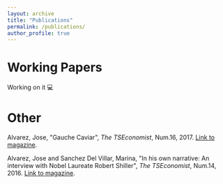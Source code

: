 ```yaml
---
layout: archive
title: "Publications"
permalink: /publications/
author_profile: true
---
```


Working Papers
===============

Working on it :computer:

Other
===============

Alvarez, Jose, "Gauche Caviar", *The TSEconomist*, Num.16, 2017. [Link to magazine](https://thetseconomist.files.wordpress.com/2018/01/issue16-compressed.pdf).

Alvarez, Jose and Sanchez Del Villar, Marina, "In his own narrative: An interview with Nobel Laureate Robert Shiller", *The TSEconomist*, Num.14, 2016. [Link to magazine](https://thetseconomist.files.wordpress.com/2019/10/issue_14-thomas.pdf).

<!-- {% if author.googlescholar %}
  You can also find my articles on <u><a href="{{author.googlescholar}}">my Google Scholar profile</a>.</u>
{% endif %}

{% include base_path %}

{% for post in site.publications reversed %}
  {% include archive-single.html %}
{% endfor %} -->
